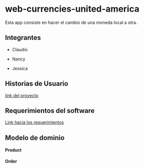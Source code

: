 # web-currencies-united-america

Esta app consiste en hacer el cambio de una moneda local a otra.
    
## Integrantes

- Claudio
    
- Nancy
    
- Jessica

## Historias de Usuario

[link del proyecto](https://github.com/orgs/currencies-united-america/projects/1)
  
## Requerimientos del software

[Link hacia los requerimientos]()

    
## Modelo de dominio

#### Product

#### Order
